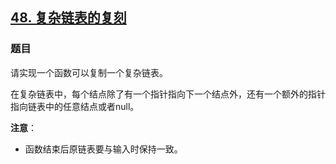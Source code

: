 ## [48. 复杂链表的复刻](https://www.acwing.com/problem/content/89/)

### 题目

请实现一个函数可以复制一个复杂链表。

在复杂链表中，每个结点除了有一个指针指向下一个结点外，还有一个额外的指针指向链表中的任意结点或者null。

**注意**：

- 函数结束后原链表要与输入时保持一致。
